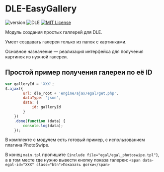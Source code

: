 # DLE-EasyGallery

![version](https://img.shields.io/badge/version-1.0.0-red.svg?style=flat-square "Version")
![DLE](https://img.shields.io/badge/DLE-10.x-green.svg?style=flat-square "DLE Version")
[![MIT License](https://img.shields.io/badge/license-MIT-blue.svg?style=flat-square)](https://github.com/dle-modules/DLE-EasyGallery/blob/master/LICENSE)

Модуль создания простых галлерей для DLE.

Умеет создавать галереи только из папок с картинками.

Основное назначение — реализация интерфейса для получения картинок из нужной галереи.


## Простой пример получения галереи по её ID
```js
var galleryId = 'XXX';
$.ajax({
        url: dle_root + 'engine/ajax/egal/get.php',
        dataType: 'json',
        data: {
            id: galleryId
        }
    })
    .done(function (data) {
        console.log(data);
    });
```


В комплекте с модулем есть готовый пример, с использованием плагина PhotoSwipe.

В конец `main.tpl`  пропишите `{include file="egal/egal_photoswipe.tpl"}`, а в том месте где нужно вывести кнопку показа галереи: `<span data-egal-id="XXX" class="btn">Показать фотки</span>`

